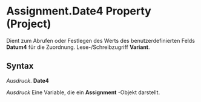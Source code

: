 
# Assignment.Date4 Property (Project)

Dient zum Abrufen oder Festlegen des Werts des benutzerdefinierten Felds  **Datum4** für die Zuordnung. Lese-/Schreibzugriff **Variant**.


## Syntax

 _Ausdruck_. **Date4**

 _Ausdruck_ Eine Variable, die ein **Assignment** -Objekt darstellt.

